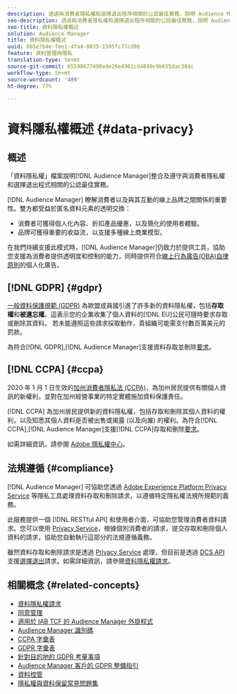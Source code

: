 ```yaml
---
description: 透過與消費者隱私權和選擇退出程序相關的公認最佳實務，說明 Audience Manager 整合及法規遵循。
seo-description: 透過與消費者隱私權和選擇退出程序相關的公認最佳實務，說明 Audience Manager 整合及法規遵循。
seo-title: 資料隱私權概述
solution: Audience Manager
title: 資料隱私權概述
uuid: 865e7b4e-fee1-4fa4-8035-1595fc77cd96
feature: 資料管理與隱私
translation-type: tm+mt
source-git-commit: 65598677498ede26e4961cd4849c9b655dac38dc
workflow-type: tm+mt
source-wordcount: '489'
ht-degree: 77%

---
```



# 資料隱私權概述 {#data-privacy}

## 概述

「資料隱私權」檔案說明[!DNL Audience Manager]整合及遵守與消費者隱私權和選擇退出程式相關的公認最佳實務。

[!DNL Audience Manager] 瞭解消費者以及與其互動的線上品牌之間關係的重要性。雙方都受益於匿名資料元素的透明交換：

* 消費者可獲得個人化內容、折扣產品優惠，以及簡化的使用者體驗。
* 品牌可獲得重要的收益流，以支援多種線上商業模型。

在我們持續支援此模式時，[!DNL Audience Manager]仍致力於提供工具，協助您支援為消費者提供透明度和控制的能力，同時提供符合[線上行為廣告(OBA)自律原則](https://www.iab.com/news/self-regulatory-principles-for-online-behavioral-advertising/)的個人化廣告。

## [!DNL GDPR] {#gdpr}

[一般資料保護規範 (GDPR)](https://gdpr.eu/data-privacy/) 為歐盟成員國引進了許多新的資料隱私權，包括&#x200B;**存取權**&#x200B;和&#x200B;**被遺忘權**。這表示您的企業收集了個人資料的[!DNL EU]公民可隨時要求存取或刪除其資料。 若未能遵照這些請求採取動作，貴組織可能需支付數百萬美元的罰款。

為符合[!DNL GDPR],[!DNL Audience Manager]支援資料存取並刪除[要求](data-privacy-requests.md)。

## [!DNL CCPA] {#ccpa}

2020 年 1 月 1 日生效的[加州消費者隱私法 (CCPA)](https://www.caprivacy.org/about)，為加州居民提供有關個人資訊的新權利，並對在加州經營事業的特定實體施加資料保護責任。

[!DNL CCPA] 為加州居民提供新的資料隱私權，包括存取和刪除其個人資料的權利，以及知悉其個人資料是否被出售或揭露 (以及向誰) 的權利。為符合[!DNL CCPA],[!DNL Audience Manager]支援[!DNL CCPA]存取和刪除[要求](data-privacy-requests.md)。

如需詳細資訊，請參閱 [Adobe 隱私權中心](https://www.adobe.com/tw/privacy/opt-out.html)。

## 法規遵循 {#compliance}

[!DNL Audience Manager] 可協助您透過 [Adobe Experience Platform Privacy Service](https://docs.adobe.com/content/help/zh-Hant/experience-platform/privacy/home.translate.html) 等隱私工具處理資料存取和刪除請求，以遵循特定隱私權法規所規範的義務。

此服務提供一個 [!DNL RESTful API] 和使用者介面，可協助您管理消費者資料請求。您可以使用 [Privacy Service](https://www.adobe.io/apis/experienceplatform/home/services/privacy-service.html)，根據個別消費者的請求，提交存取和刪除個人資料的請求，協助您自動執行這部分的法規遵循義務。

雖然資料存取和刪除請求是透過 [Privacy Service](https://www.adobe.io/apis/experienceplatform/home/services/privacy-service.html) 處理，但目前是透過 [DCS API](../../api/dcs-intro/dcs-api-reference/dcs-api-reference-overview.md) 支援[選擇退出](data-privacy-requests.md#opt-out-requests)請求。如需詳細資訊，請參閱[資料隱私權請求](data-privacy-requests.md)。

## 相關概念 {#related-concepts}

* [資料隱私權請求](data-privacy-requests.md)
* [同意管理](data-privacy-consent.md)
* [適用於 IAB TCF 的 Audience Manager 外掛程式](aam-iab-plugin.md)
* [Audience Manager 識別碼](data-privacy-ids.md)
* [CCPA 字彙表](aam-ccpa-glossary.md)
* [GDPR 字彙表](aam-gdpr-glossary.md)
* [針對目的地的 GDPR 考量事項](aam-gdpr-partners.md)
* [Audience Manager 客戶的 GDPR 整備指引](aam-gdpr-readiness.md)
* [資料控管](data-governance.md)
* [隱私權與資料保留常見問題集](../../faq/faq-privacy.md)